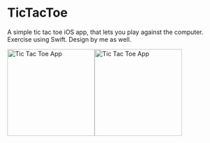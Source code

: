 # TicTacToe
 A simple tic tac toe iOS app, that lets you play against the computer. Exercise using Swift. Design by me as well.

<div style="display: flex;">
<img src="https://kheinzel.com/wp-content/uploads/2022/09/tictactoe-1.png" style= "width: 200px; height: auto" alt="Tic Tac Toe App" title="Tic Tac Toe App Screen 1">
<img src="https://kheinzel.com/wp-content/uploads/2022/09/tictactoe-2.png" style= "width: 200px; height: auto" alt="Tic Tac Toe App" title="Tic Tac Toe App Screen 3">
</div>
